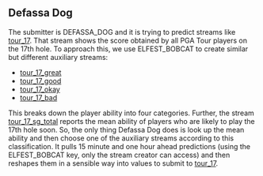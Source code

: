 ## Defassa Dog

The submitter is DEFASSA_DOG and it is trying to predict
 streams like [tour_17](https://www.microprediction.org/stream_dashboard.html?stream=tour_17). That stream
  shows the score obtained by all PGA Tour players on the 17th hole. To approach this, we use
  ELFEST_BOBCAT to create similar but different auxiliary streams:
  
   * [tour_17_great](https://www.microprediction.org/stream_dashboard.html?stream=tour_17_great)
   * [tour_17_good](https://www.microprediction.org/stream_dashboard.html?stream=tour_17_good)
   * [tour_17_okay](https://www.microprediction.org/stream_dashboard.html?stream=tour_17_okay)
   * [tour_17_bad](https://www.microprediction.org/stream_dashboard.html?stream=tour_17_bad)
   
This breaks down the player ability into four categories. Further, the stream [tour_17_sg_total](https://www.microprediction.org/stream_dashboard.html?stream=tour_1_sg_total) reports
the mean ability of players who are likely to play the 17th hole soon. So, the only thing Defassa Dog does is
 look up the mean ability and then choose one of the auxiliary streams according to this classification. It pulls
 15 minute and one hour ahead predictions (using the ELFEST_BOBCAT key, only the stream creator can access) and then reshapes
 them in a sensible way into values to submit to [tour_17](https://www.microprediction.org/stream_dashboard.html?stream=tour_17).
 



